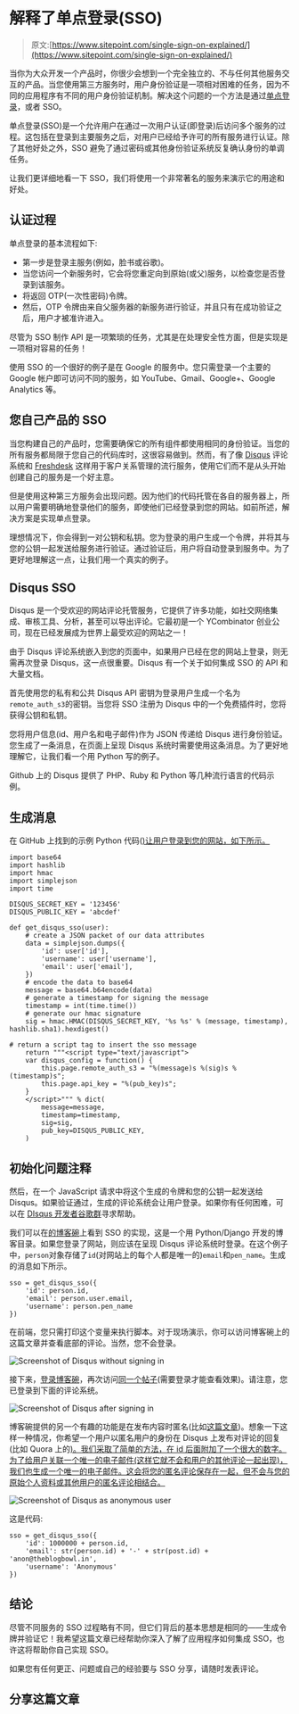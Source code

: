 # 解释了单点登录(SSO)

> 原文:[https://www.sitepoint.com/single-sign-on-explained/](https://www.sitepoint.com/single-sign-on-explained/)

当你为大众开发一个产品时，你很少会想到一个完全独立的、不与任何其他服务交互的产品。当您使用第三方服务时，用户身份验证是一项相对困难的任务，因为不同的应用程序有不同的用户身份验证机制。解决这个问题的一个方法是通过[单点登录](https://en.wikipedia.org/wiki/Single_sign-on)，或者 SSO。

单点登录(SSO)是一个允许用户在通过一次用户认证(即登录)后访问多个服务的过程。这包括在登录到主要服务之后，对用户已经给予许可的所有服务进行认证。除了其他好处之外，SSO 避免了通过密码或其他身份验证系统反复确认身份的单调任务。

让我们更详细地看一下 SSO，我们将使用一个非常著名的服务来演示它的用途和好处。

## 认证过程

单点登录的基本流程如下:

*   第一步是登录主服务(例如，脸书或谷歌)。
*   当您访问一个新服务时，它会将您重定向到原始(或父)服务，以检查您是否登录到该服务。
*   将返回 OTP(一次性密码)令牌。
*   然后，OTP 令牌由来自父服务器的新服务进行验证，并且只有在成功验证之后，用户才被准许进入。

尽管为 SSO 制作 API 是一项繁琐的任务，尤其是在处理安全性方面，但是实现是一项相对容易的任务！

使用 SSO 的一个很好的例子是在 Google 的服务中。您只需登录一个主要的 Google 帐户即可访问不同的服务，如 YouTube、Gmail、Google+、Google Analytics 等。

## 您自己产品的 SSO

当您构建自己的产品时，您需要确保它的所有组件都使用相同的身份验证。当您的所有服务都局限于您自己的代码库时，这很容易做到。然而，有了像 [Disqus](http://disqus.com/) 评论系统和 [Freshdesk](http://freshdesk.com/) 这样用于客户关系管理的流行服务，使用它们而不是从头开始创建自己的服务是一个好主意。

但是使用这种第三方服务会出现问题。因为他们的代码托管在各自的服务器上，所以用户需要明确地登录他们的服务，即使他们已经登录到您的网站。如前所述，解决方案是实现单点登录。

理想情况下，你会得到一对公钥和私钥。您为登录的用户生成一个令牌，并将其与您的公钥一起发送给服务进行验证。通过验证后，用户将自动登录到服务中。为了更好地理解这一点，让我们用一个真实的例子。

## Disqus SSO

Disqus 是一个受欢迎的网站评论托管服务，它提供了许多功能，如社交网络集成、审核工具、分析，甚至可以导出评论。它最初是一个 YCombinator 创业公司，现在已经发展成为世界上最受欢迎的网站之一！

由于 Disqus 评论系统嵌入到您的页面中，如果用户已经在您的网站上登录，则无需再次登录 Disqus，这一点很重要。Disqus 有一个关于如何集成 SSO 的 API 和大量文档。

首先使用您的私有和公共 Disqus API 密钥为登录用户生成一个名为`remote_auth_s3`的密钥。当您将 SSO 注册为 Disqus 中的一个免费插件时，您将获得公钥和私钥。

您将用户信息(id、用户名和电子邮件)作为 JSON 传递给 Disqus 进行身份验证。您生成了一条消息，在页面上呈现 Disqus 系统时需要使用这条消息。为了更好地理解它，让我们看一个用 Python 写的例子。

Github 上的 Disqus 提供了 PHP、Ruby 和 Python 等几种流行语言的代码示例。

## 生成消息

在 GitHub 上找到的示例 Python 代码([)让用户登录到您的网站，如下所示。](https://github.com/disqus/DISQUS-API-Recipes/blob/master/sso/python/sso.py)

```
import base64
import hashlib
import hmac
import simplejson
import time

DISQUS_SECRET_KEY = '123456'
DISQUS_PUBLIC_KEY = 'abcdef'

def get_disqus_sso(user):
    # create a JSON packet of our data attributes
    data = simplejson.dumps({
        'id': user['id'],
        'username': user['username'],
        'email': user['email'],
    })
    # encode the data to base64
    message = base64.b64encode(data)
    # generate a timestamp for signing the message
    timestamp = int(time.time())
    # generate our hmac signature
    sig = hmac.HMAC(DISQUS_SECRET_KEY, '%s %s' % (message, timestamp), hashlib.sha1).hexdigest()

# return a script tag to insert the sso message
    return """<script type="text/javascript">
    var disqus_config = function() {
        this.page.remote_auth_s3 = "%(message)s %(sig)s %(timestamp)s";
        this.page.api_key = "%(pub_key)s";
    }
    </script>""" % dict(
        message=message,
        timestamp=timestamp,
        sig=sig,
        pub_key=DISQUS_PUBLIC_KEY,
    )
```

## 初始化问题注释

然后，在一个 JavaScript 请求中将这个生成的令牌和您的公钥一起发送给 Disqus。如果验证通过，生成的评论系统会让用户登录。如果你有任何困难，可以在 [DIsqus 开发者谷歌群](https://groups.google.com/forum/#!forum/disqus-dev)寻求帮助。

我们可以在[的博客碗](http://theblogbowl.in)上看到 SSO 的实现，这是一个用 Python/Django 开发的博客目录。如果您登录了网站，则应该在呈现 Disqus 评论系统时登录。在这个例子中，`person`对象存储了`id`(对网站上的每个人都是唯一的)`email`和`pen_name`。生成的消息如下所示。

```
sso = get_disqus_sso({ 
    'id': person.id, 
    'email': person.user.email, 
    'username': person.pen_name 
})
```

在前端，您只需打印这个变量来执行脚本。对于现场演示，你可以访问博客碗上的这篇文章并查看底部的评论。当然，您不会登录。

![Screenshot of Disqus without signing in](../Images/1efa095a1595d1b249c46fe03f8ed573.png "Screenshot of Disqus without signing in")

接下来，[登录博客碗](http://theblogbowl.in/login/)，再次访问[同一个帖子](http://theblogbowl.in/your_voice/what-happened-when-i-reached-the-top-of-hacker-news/view/)(需要登录才能查看效果)。请注意，您已登录到下面的评论系统。

![Screenshot of Disqus after signing in](../Images/bbd322473f9ee140189ce2070f33f65f.png "Screenshot of Disqus after signing in")

博客碗提供的另一个有趣的功能是在发布内容时匿名(比如[这篇文章](http://theblogbowl.in/your_voice/top-secret-post/view/))。想象一下这样一种情况，你希望一个用户以匿名用户的身份在 Disqus 上发布对评论的回复(比如 Quora 上的[)。我们采取了简单的方法，在 id 后面附加了一个很大的数字。为了给用户关联一个唯一的电子邮件(这样它就不会和用户的其他评论一起出现)，我们也生成一个唯一的电子邮件。这会将您的匿名评论保存在一起，但不会与您的原始个人资料或其他用户的匿名评论相结合。](http://www.quora.com/Anonymity-on-Quora/How-can-I-anonymously-add-content-on-Quora)

![Screenshot of Disqus as anonymous user](../Images/6d4b939cdfad8a243c2ebda64eb0e0eb.png "Screenshot of Disqus as anonymous user")

这是代码:

```
sso = get_disqus_sso({ 
    'id': 1000000 + person.id, 
    'email': str(person.id) + '-' + str(post.id) + 'anon@theblogbowl.in', 
    'username': 'Anonymous' 
})
```

## 结论

尽管不同服务的 SSO 过程略有不同，但它们背后的基本思想是相同的——生成令牌并验证它！我希望这篇文章已经帮助你深入了解了应用程序如何集成 SSO，也许这将帮助你自己实现 SSO。

如果您有任何更正、问题或自己的经验要与 SSO 分享，请随时发表评论。

## 分享这篇文章
